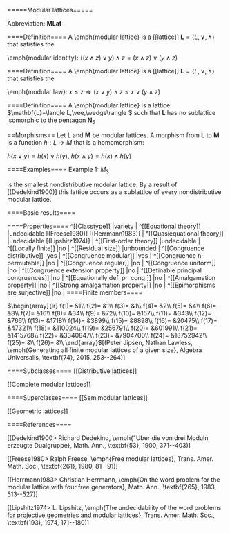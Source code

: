 =====Modular lattices=====

Abbreviation: **MLat**

====Definition====
A \emph{modular lattice} is a [[lattice]] $\mathbf{L}=\langle L, \vee, \wedge\rangle$ that satisfies the

\emph{modular identity}:  $((x\wedge z) \vee y) \wedge z = (x\wedge z) \vee (y\wedge z)$

====Definition====
A \emph{modular lattice} is a [[lattice]] $\mathbf{L}=\langle L, \vee, \wedge\rangle$ that satisfies the

\emph{modular law}: $x\le z\Longrightarrow (x\vee y) \wedge z\le x\vee (y\wedge z)$

====Definition====
A \emph{modular lattice} is a lattice $\mathbf{L}=\langle L,\vee,\wedge\rangle $ such that $\mathbf{L}$ has no sublattice isomorphic
to the pentagon $\mathbf{N}_{5}$ <html><canvas id="c1" width="60" height="60"></canvas>
<script>
unit=20;
labelnodes=false;
function node(x,y,t,r,nodecolor){
  nodes[t]=[];nodes[t][0]=x;nodes[t][1]=y;if(r==undefined)r=(labelnodes?6:3);nodes[t][2]=r;
  if(nodecolor==undefined)nodecolor="black";nodes[t][3]=nodecolor;
}
function edge(i,j,edgecolor){
  if(edgecolor==undefined)edgecolor="black";nodecolor=nodes[i][3];
  x=nodes[i][0];y=nodes[i][1];z=nodes[j][0];w=nodes[j][1];r=nodes[i][2];
  c.strokeStyle=edgecolor;c.beginPath();c.moveTo(unit*x,c.canvas.height-unit*y);c.lineTo(unit*z,c.canvas.height-unit*w);c.stroke();
  c.strokeStyle=nodecolor;c.fillStyle="white";c.beginPath();c.arc(unit*x,c.canvas.height-unit*y,r,0,6.3,true);c.fill();if(r!=0)c.stroke();
  if(labelnodes){c.fillStyle=nodecolor;c.fillText(i,unit*x-2.7,c.canvas.height-unit*y+3.5);}
}
nodes=new Array;c=document.getElementById('c1').getContext('2d');c.translate(10,-4);
node(1,2,"4");
node(0,0.66,"1");node(0,1.33,"2");node(2,1,"3");
node(1,0,"0");
edge(4,2);edge(4,3);
edge(2,1);
edge(1,0);edge(3,0);
edge(0,0);
</script>
</html>

==Morphisms==
Let $\mathbf{L}$ and $\mathbf{M}$ be modular lattices. 
A morphism from $\mathbf{L}$ to $\mathbf{M}$ is a function $h:L\rightarrow M$ that is a
homomorphism: 

$h(x\vee y)=h(x)\vee h(y)$, $h(x\wedge y)=h(x)\wedge h(y)$

====Examples====
Example 1: $M_3$ <html><canvas id="c2" width="60" height="60"></canvas>
<script>
nodes=new Array;c=document.getElementById('c2').getContext('2d');c.translate(10,-4);
node(1,2,"4");
node(0,1,"1");node(1,1,"2");node(2,1,"3");
node(1,0,"0");
edge(4,1);edge(4,2);edge(4,3);
edge(1,0);edge(2,0);edge(3,0);
edge(0,0);
</script></html>
is the smallest nondistributive modular lattice. By a result of [(Dedekind1900)]
this lattice occurs as a sublattice of every nondistributive
modular lattice.


====Basic results====

====Properties====
^[[Classtype]]  |variety |
^[[Equational theory]]  |undecidable [(Freese1980)] [(Herrmann1983)] |
^[[Quasiequational theory]]  |undecidable [(Lipshitz1974)] |
^[[First-order theory]]  |undecidable |
^[[Locally finite]]  |no |
^[[Residual size]]  |unbounded |
^[[Congruence distributive]]  |yes |
^[[Congruence modular]]  |yes |
^[[Congruence n-permutable]]  |no |
^[[Congruence regular]]  |no |
^[[Congruence uniform]]  |no |
^[[Congruence extension property]]  |no |
^[[Definable principal congruences]]  |no |
^[[Equationally def. pr. cong.]]  |no |
^[[Amalgamation property]]  |no |
^[[Strong amalgamation property]]  |no |
^[[Epimorphisms are surjective]]  |no |
====Finite members====

$\begin{array}{lr}
f(1)= &1\\
f(2)= &1\\
f(3)= &1\\
f(4)= &2\\
f(5)= &4\\
f(6)= &8\\
f(7)= &16\\
f(8)= &34\\
f(9)= &72\\
f(10)= &157\\
f(11)= &343\\
f(12)= &766\\
f(13)= &1718\\
f(14)= &3899\\
f(15)= &8898\\
f(16)= &20475\\
f(17)= &47321\\
f(18)= &110024\\
f(19)= &256791\\
f(20)= &601991\\
f(21)= &1415768\\
f(22)= &3340847\\
f(23)= &7904700\\
f(24)= &18752942\\
f(25)= &\\
f(26)= &\\
\end{array}$[(Peter Jipsen, Nathan Lawless, \emph{Generating all finite modular lattices of a given size}, 
Algebra Universalis, \textbf{74}, 2015, 253--264)]


====Subclasses====
[[Distributive lattices]] 

[[Complete modular lattices]] 

====Superclasses====
[[Semimodular lattices]] 

[[Geometric lattices]] 


====References====

[(Dedekind1900>
Richard Dedekind, \emph{\"Uber die von drei Moduln erzeugte Dualgruppe},
Math. Ann., \textbf{53}, 1900, 371--403)]

[(Freese1980>
Ralph Freese, \emph{Free modular lattices},
Trans. Amer. Math. Soc., \textbf{261}, 1980, 81--91)]

[(Herrmann1983>
Christian Herrmann, \emph{On the word problem for the modular lattice with four free generators},
Math. Ann., \textbf{265}, 1983, 513--527)]

[(Lipshitz1974>
L. Lipshitz, \emph{The undecidability of the word problems for projective geometries and modular lattices},
Trans. Amer. Math. Soc., \textbf{193}, 1974, 171--180)]
